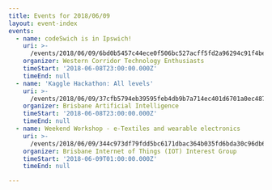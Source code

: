 ```yaml
---
title: Events for 2018/06/09
layout: event-index
events:
  - name: codeSwich is in Ipswich!
    uri: >-
      /events/2018/06/09/6bd0b5457c44ece0f506bc527acff5fd2a96294c91f4befe076f55da09754ba6
    organizer: Western Corridor Technology Enthusiasts
    timeStart: '2018-06-08T23:00:00.000Z'
    timeEnd: null
  - name: 'Kaggle Hackathon: All levels'
    uri: >-
      /events/2018/06/09/37cfb5794eb39595feb4db9b7a714ec401d6701a0ec4878d75c75a44221caf1c
    organizer: Brisbane Artificial Intelligence
    timeStart: '2018-06-08T23:00:00.000Z'
    timeEnd: null
  - name: Weekend Workshop - e-Textiles and wearable electronics
    uri: >-
      /events/2018/06/09/344c973df79fdd5bc6171dbac364b035fd6bda30c96db6fcd2c459d2e1a3830d
    organizer: Brisbane Internet of Things (IOT) Interest Group
    timeStart: '2018-06-09T01:00:00.000Z'
    timeEnd: null

---
```

